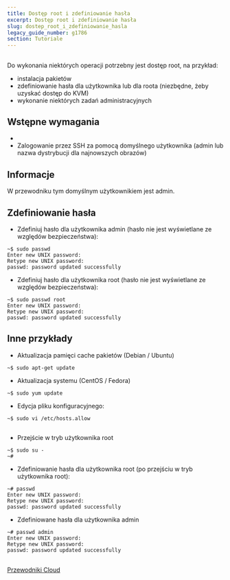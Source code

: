 ```yaml
---
title: Dostęp root i zdefiniowanie hasła
excerpt: Dostęp root i zdefiniowanie hasła
slug: dostep_root_i_zdefiniowanie_hasla
legacy_guide_number: g1786
section: Tutoriale
---
```



## 
Do wykonania niektórych operacji potrzebny jest dostęp root, na przykład:

- instalacja pakietów
- zdefiniowanie hasła dla użytkownika lub dla roota (niezbędne, żeby uzyskać dostęp do KVM)
- wykonanie niektórych zadań administracyjnych




## Wstępne wymagania

- []({legacy}1775)
- Zalogowanie przez SSH za pomocą domyślnego użytkownika (admin lub nazwa dystrybucji dla najnowszych obrazów)



## Informacje
W przewodniku tym domyślnym użytkownikiem jest admin.


## Zdefiniowanie hasła

- Zdefiniuj hasło dla użytkownika admin (hasło nie jest wyświetlane ze względów bezpieczeństwa):

```
~$ sudo passwd
Enter new UNIX password:
Retype new UNIX password:
passwd: password updated successfully
```


- Zdefiniuj hasło dla użytkownika root (hasło nie jest wyświetlane ze względów bezpieczeństwa):

```
~$ sudo passwd root
Enter new UNIX password:
Retype new UNIX password:
passwd: password updated successfully
```





## Inne przykłady

- Aktualizacja pamięci cache pakietów (Debian / Ubuntu)

```
~$ sudo apt-get update
```


- Aktualizacja systemu (CentOS / Fedora)

```
~$ sudo yum update
```


- Edycja pliku konfiguracyjnego:

```
~$ sudo vi /etc/hosts.allow
```





## 

- Przejście w tryb użytkownika root

```
~$ sudo su -
~#
```


- Zdefiniowanie hasła dla użytkownika root (po przejściu w tryb użytkownika root):

```
~# passwd
Enter new UNIX password:
Retype new UNIX password:
passwd: password updated successfully
```


- Zdefiniowane hasła dla użytkownika admin

```
~# passwd admin
Enter new UNIX password:
Retype new UNIX password:
passwd: password updated successfully
```





## 
[Przewodniki Cloud]({legacy}1785)

